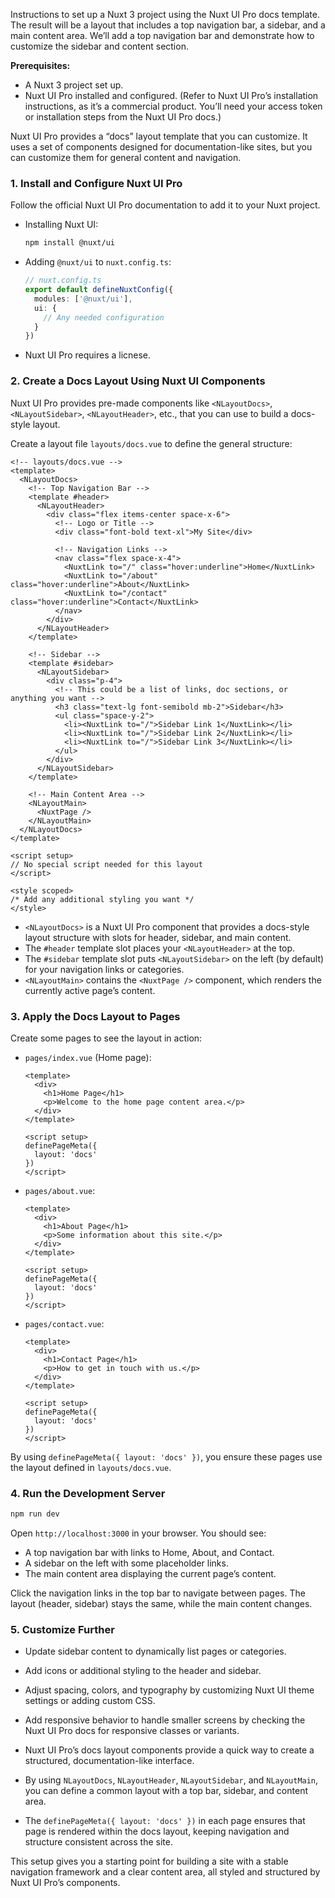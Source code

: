 Instructions to set up a Nuxt 3 project using the Nuxt UI Pro docs template. The result will be a layout that includes a top navigation bar, a sidebar, and a main content area. We’ll add a top navigation bar and demonstrate how to customize the sidebar and content section.

**Prerequisites:**
- A Nuxt 3 project set up.
- Nuxt UI Pro installed and configured. (Refer to Nuxt UI Pro’s installation instructions, as it’s a commercial product. You’ll need your access token or installation steps from the Nuxt UI Pro docs.)

Nuxt UI Pro provides a “docs” layout template that you can customize. It uses a set of components designed for documentation-like sites, but you can customize them for general content and navigation.

### 1. Install and Configure Nuxt UI Pro

Follow the official Nuxt UI Pro documentation to add it to your Nuxt project. 

- Installing Nuxt UI:
  ```bash
  npm install @nuxt/ui
  ```
  
- Adding `@nuxt/ui` to `nuxt.config.ts`:
  ```ts
  // nuxt.config.ts
  export default defineNuxtConfig({
    modules: ['@nuxt/ui'],
    ui: {
      // Any needed configuration
    }
  })
  ```

- Nuxt UI Pro requires a licnese. 

### 2. Create a Docs Layout Using Nuxt UI Components

Nuxt UI Pro provides pre-made components like `<NLayoutDocs>`, `<NLayoutSidebar>`, `<NLayoutHeader>`, etc., that you can use to build a docs-style layout.

Create a layout file `layouts/docs.vue` to define the general structure:

```vue
<!-- layouts/docs.vue -->
<template>
  <NLayoutDocs>
    <!-- Top Navigation Bar -->
    <template #header>
      <NLayoutHeader>
        <div class="flex items-center space-x-6">
          <!-- Logo or Title -->
          <div class="font-bold text-xl">My Site</div>

          <!-- Navigation Links -->
          <nav class="flex space-x-4">
            <NuxtLink to="/" class="hover:underline">Home</NuxtLink>
            <NuxtLink to="/about" class="hover:underline">About</NuxtLink>
            <NuxtLink to="/contact" class="hover:underline">Contact</NuxtLink>
          </nav>
        </div>
      </NLayoutHeader>
    </template>

    <!-- Sidebar -->
    <template #sidebar>
      <NLayoutSidebar>
        <div class="p-4">
          <!-- This could be a list of links, doc sections, or anything you want -->
          <h3 class="text-lg font-semibold mb-2">Sidebar</h3>
          <ul class="space-y-2">
            <li><NuxtLink to="/">Sidebar Link 1</NuxtLink></li>
            <li><NuxtLink to="/">Sidebar Link 2</NuxtLink></li>
            <li><NuxtLink to="/">Sidebar Link 3</NuxtLink></li>
          </ul>
        </div>
      </NLayoutSidebar>
    </template>

    <!-- Main Content Area -->
    <NLayoutMain>
      <NuxtPage />
    </NLayoutMain>
  </NLayoutDocs>
</template>

<script setup>
// No special script needed for this layout
</script>

<style scoped>
/* Add any additional styling you want */
</style>
```

- `<NLayoutDocs>` is a Nuxt UI Pro component that provides a docs-style layout structure with slots for header, sidebar, and main content.
- The `#header` template slot places your `<NLayoutHeader>` at the top.
- The `#sidebar` template slot puts `<NLayoutSidebar>` on the left (by default) for your navigation links or categories.
- `<NLayoutMain>` contains the `<NuxtPage />` component, which renders the currently active page’s content.

### 3. Apply the Docs Layout to Pages

Create some pages to see the layout in action:

- `pages/index.vue` (Home page):
  ```vue
  <template>
    <div>
      <h1>Home Page</h1>
      <p>Welcome to the home page content area.</p>
    </div>
  </template>

  <script setup>
  definePageMeta({
    layout: 'docs'
  })
  </script>
  ```

- `pages/about.vue`:
  ```vue
  <template>
    <div>
      <h1>About Page</h1>
      <p>Some information about this site.</p>
    </div>
  </template>

  <script setup>
  definePageMeta({
    layout: 'docs'
  })
  </script>
  ```

- `pages/contact.vue`:
  ```vue
  <template>
    <div>
      <h1>Contact Page</h1>
      <p>How to get in touch with us.</p>
    </div>
  </template>

  <script setup>
  definePageMeta({
    layout: 'docs'
  })
  </script>
  ```

By using `definePageMeta({ layout: 'docs' })`, you ensure these pages use the layout defined in `layouts/docs.vue`.

### 4. Run the Development Server

```bash
npm run dev
```

Open `http://localhost:3000` in your browser. You should see:

- A top navigation bar with links to Home, About, and Contact.
- A sidebar on the left with some placeholder links.
- The main content area displaying the current page’s content.

Click the navigation links in the top bar to navigate between pages. The layout (header, sidebar) stays the same, while the main content changes.

### 5. Customize Further

- Update sidebar content to dynamically list pages or categories.
- Add icons or additional styling to the header and sidebar.
- Adjust spacing, colors, and typography by customizing Nuxt UI theme settings or adding custom CSS.
- Add responsive behavior to handle smaller screens by checking the Nuxt UI Pro docs for responsive classes or variants.

- Nuxt UI Pro’s docs layout components provide a quick way to create a structured, documentation-like interface.
- By using `NLayoutDocs`, `NLayoutHeader`, `NLayoutSidebar`, and `NLayoutMain`, you can define a common layout with a top bar, sidebar, and content area.
- The `definePageMeta({ layout: 'docs' })` in each page ensures that page is rendered within the docs layout, keeping navigation and structure consistent across the site.

This setup gives you a starting point for building a site with a stable navigation framework and a clear content area, all styled and structured by Nuxt UI Pro’s components.
